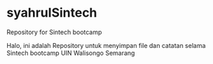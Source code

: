 # syahrulSintech

Repository for Sintech bootcamp

Halo, ini adalah Repository untuk menyimpan file dan catatan selama Sintech bootcamp UIN Walisongo Semarang

